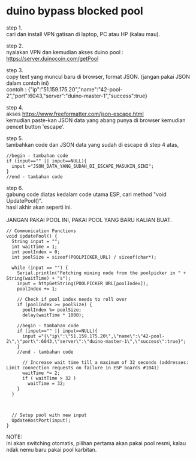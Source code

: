 # duino bypass blocked pool

step 1. <br>
cari dan install VPN gatisan di laptop, PC atau HP (kalau mau).

step 2. <br>
nyalakan VPN dan kemudian akses duino pool : https://server.duinocoin.com/getPool

step 3. <br>
copy text yang muncul baru di browser, format JSON. (jangan pakai JSON dalam contoh ini)<br>
contoh : {"ip":"51.159.175.20","name":"42-pool-2","port":6043,"server":"duino-master-1","success":true}

step 4. <br>
akses https://www.freeformatter.com/json-escape.html <br> kemudian paste-kan JSON data yang abang punya di browser kemudian pencet button 'escape'.

step 5. <br>
tambahkan code dan JSON data yang sudah di escape di step 4 atas, <br>

    //begin - tambahan code
    if (input=="" || input==NULL){
      input ="JSON_DATA_YANG_SUDAH_DI_ESCAPE_MASUKIN_SINI";
    }
    //end - tambahan code

step 6. <br>
gabung code diatas kedalam code utama ESP, cari method "void UpdatePool()". <br> hasil akhir akan seperti ini. <br><br> JANGAN PAKAI POOL INI, PAKAI POOL YANG BARU KALIAN BUAT.


    // Communication Functions
    void UpdatePool() {
      String input = "";
      int waitTime = 1;
      int poolIndex = 0;
      int poolSize = sizeof(POOLPICKER_URL) / sizeof(char*);

      while (input == "") {
        Serial.println("Fetching mining node from the poolpicker in " + String(waitTime) + "s");
        input = httpGetString(POOLPICKER_URL[poolIndex]);
        poolIndex += 1;

        // Check if pool index needs to roll over
        if (poolIndex >= poolSize) {
          poolIndex %= poolSize;
          delay(waitTime * 1000);
        
        //begin - tambahan code
        if (input=="" || input==NULL){
          input ="{\"ip\":\"51.159.175.20\",\"name\":\"42-pool-2\",\"port\":6043,\"server\":\"duino-master-1\",\"success\":true}";
        }
        //end - tambahan code
        
          // Increase wait time till a maximum of 32 seconds (addresses: Limit connection requests on failure in ESP boards #1041)
          waitTime *= 2;
          if ( waitTime > 32 )
            waitTime = 32;
        }
      }



      // Setup pool with new input
      UpdateHostPort(input);
    }
    
    
   NOTE: <br>
   ini akan switching otomatis, pilihan pertama akan pakai pool resmi, kalau ndak nemu baru pakai pool karbitan.
